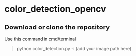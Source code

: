 # color_detection_opencv
## Download or clone the repository
 Use this command in cmd/terminal <br/>
 > python color_detection.py -i (add your image path here) <br/> 
 
  
 
  
